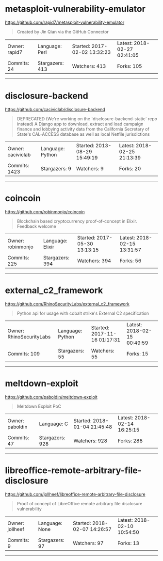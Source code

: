 # metasploit-vulnerability-emulator

https://github.com/rapid7/metasploit-vulnerability-emulator
<blockquote>
Created by Jin Qian via the GitHub Connector
</blockquote>

<table>
<tr><td>Owner: rapid7</td>
    <td>Language: Perl</td>
    <td>Started: 2017-02-02 13:32:23</td>
    <td>Latest: 2018-02-27 02:41:05</td></tr>
<tr><td>Commits: 24</td>
    <td>Stargazers: 413</td>
    <td>Watchers: 413</td>
    <td>Forks: 105</td></tr>
</table>

---

# disclosure-backend

https://github.com/caciviclab/disclosure-backend
<blockquote>
DEPRECATED (We're working on the `disclosure-backend-static` repo instead) A Django app to download, extract and load campaign finance and lobbying activity data from the California Secretary of State's CAL-ACCESS database as well as local Netfile jurisdictions
</blockquote>

<table>
<tr><td>Owner: caciviclab</td>
    <td>Language: Python</td>
    <td>Started: 2013-08-29 15:49:19</td>
    <td>Latest: 2018-02-25 21:13:39</td></tr>
<tr><td>Commits: 1423</td>
    <td>Stargazers: 9</td>
    <td>Watchers: 9</td>
    <td>Forks: 20</td></tr>
</table>

---

# coincoin

https://github.com/robinmonjo/coincoin
<blockquote>
Blockchain based cryptocurrency proof-of-concept in Elixir. Feedback welcome
</blockquote>

<table>
<tr><td>Owner: robinmonjo</td>
    <td>Language: Elixir</td>
    <td>Started: 2017-05-30 13:13:15</td>
    <td>Latest: 2018-02-15 13:31:57</td></tr>
<tr><td>Commits: 225</td>
    <td>Stargazers: 394</td>
    <td>Watchers: 394</td>
    <td>Forks: 56</td></tr>
</table>

---

# external_c2_framework

https://github.com/RhinoSecurityLabs/external_c2_framework
<blockquote>
Python api for usage with cobalt strike's External C2 specification 
</blockquote>

<table>
<tr><td>Owner: RhinoSecurityLabs</td>
    <td>Language: Python</td>
    <td>Started: 2017-11-16 01:17:31</td>
    <td>Latest: 2018-02-15 00:49:59</td></tr>
<tr><td>Commits: 109</td>
    <td>Stargazers: 55</td>
    <td>Watchers: 55</td>
    <td>Forks: 15</td></tr>
</table>

---

# meltdown-exploit

https://github.com/paboldin/meltdown-exploit
<blockquote>
Meltdown Exploit PoC
</blockquote>

<table>
<tr><td>Owner: paboldin</td>
    <td>Language: C</td>
    <td>Started: 2018-01-04 21:45:48</td>
    <td>Latest: 2018-02-14 16:25:15</td></tr>
<tr><td>Commits: 47</td>
    <td>Stargazers: 928</td>
    <td>Watchers: 928</td>
    <td>Forks: 288</td></tr>
</table>

---

# libreoffice-remote-arbitrary-file-disclosure

https://github.com/jollheef/libreoffice-remote-arbitrary-file-disclosure
<blockquote>
Proof of concept of LibreOffice remote arbitrary file disclosure vulnerability
</blockquote>

<table>
<tr><td>Owner: jollheef</td>
    <td>Language: None</td>
    <td>Started: 2018-02-07 14:26:57</td>
    <td>Latest: 2018-02-10 10:54:50</td></tr>
<tr><td>Commits: 9</td>
    <td>Stargazers: 97</td>
    <td>Watchers: 97</td>
    <td>Forks: 13</td></tr>
</table>

---

